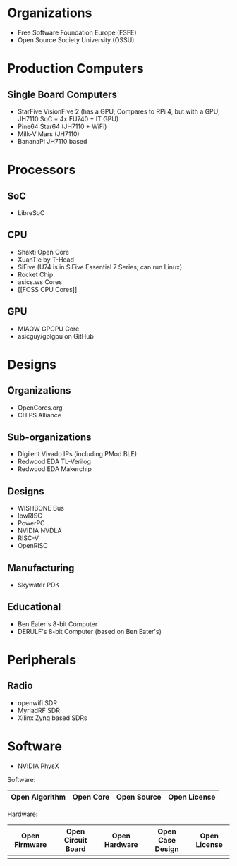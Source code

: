 # Organizations
- Free Software Foundation Europe (FSFE)
- Open Source Society University (OSSU)
# Production Computers
## Single Board Computers
- StarFive VisionFive 2 (has a GPU; Compares to RPi 4, but with a GPU; JH7110 SoC = 4x FU740 + IT GPU)
- Pine64 Star64 (JH7110 + WiFi)
- Milk-V Mars (JH7110)
- BananaPi JH7110 based
# Processors
## SoC
- LibreSoC
## CPU
- Shakti Open Core
- XuanTie by T-Head
- SiFive (U74 is in SiFive Essential 7 Series; can run Linux)
- Rocket Chip
- asics.ws Cores
- [[FOSS CPU Cores]]
## GPU
- MIAOW GPGPU Core
- asicguy/gplgpu on GitHub
# Designs
## Organizations
- OpenCores.org
- CHIPS Alliance
## Sub-organizations
- Digilent Vivado IPs (including PMod BLE)
- Redwood EDA TL-Verilog
- Redwood EDA Makerchip
## Designs
- WISHBONE Bus
- lowRISC
- PowerPC
- NVIDIA NVDLA
- RISC-V
- OpenRISC
## Manufacturing
- Skywater PDK
## Educational
- Ben Eater's 8-bit Computer
- DERULF's 8-bit Computer (based on Ben Eater's)
# Peripherals
## Radio
- openwifi SDR
- MyriadRF SDR
- Xilinx Zynq based SDRs
# Software
- NVIDIA PhysX

Software:

| Open Algorithm | Open Core | Open Source | Open License |
| -------------- | --------- | ----------- | ------------ |

Hardware:

| Open Firmware | Open Circuit Board | Open Hardware | Open Case Design | Open License |
| ------------- | ------------------ | ------------- | ---------------- | ------------ |
|               |                    |               |                  |              |